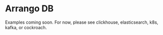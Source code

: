 # Arrango DB
Examples coming soon. For now, please see clickhouse, elasticsearch, k8s, kafka, or cockroach.
